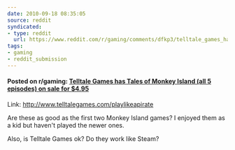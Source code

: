 ```yaml
---
date: 2010-09-18 08:35:05
source: reddit
syndicated:
- type: reddit
  url: https://www.reddit.com/r/gaming/comments/dfkp3/telltale_games_has_tales_of_monkey_island_all_5/
tags:
- gaming
- reddit_submission
---
```


#### Posted on r/gaming: [Telltale Games has Tales of Monkey Island (all 5 episodes) on sale for $4.95](https://reddit.com/r/gaming/comments/dfkp3/telltale_games_has_tales_of_monkey_island_all_5/)

Link: http://www.telltalegames.com/playlikeapirate

Are these as good as the first two Monkey Island games? I enjoyed them as a kid but haven't played the newer ones.

Also, is Telltale Games ok? Do they work like Steam?